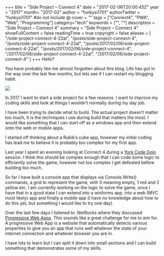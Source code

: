 +++
title = "Side Project – Connect 4"
date = "2017-02-06T20:00:45Z"
year = "2017"
month= "2017-02"
author = "funkysi1701"
authorTwitter = "funkysi1701" #do not include @
cover = ""
tags = ["Connect4", "PWA", "Web", "Programming"]
category="tech"
keywords = ["", ""]
description =  "Side Project – Connect 4"
summary = "Side Project – Connect 4"
showFullContent = false
readingTime = true
copyright = false
aliases = [
    "/side-project-connect-4-22al",
    "/posts/side-project-connect-4",
    "/posts/side-project-connect-4-22al",
    "/posts/2017/02/06/side-project-connect-4-22al",
    "/posts/2017/02/06/side-project-connect-4",
    "/2017/02/06/side-project-connect-4-22al",
    "/2017/02/06/side-project-connect-4"
]
+++
Hello?

You have probably like me almost forgotten about this blog. Life has got in the way over the last few months, but lets see if I can restart my blogging habit.

![](https://storageaccountblog9f5d.blob.core.windows.net/blazor/wp-content/uploads/2017/02/Connect4.png?w=639&ssl=1)

In 2017 I want to start a side project for a few reasons. I want to improve my coding skills and look at things I wouldn’t normally during my day job.

I have been trying to decide what to build. The actual project doesn’t matter too much, it is the techniques I use during build that matters the most. I would like something that I can start off as a windows app and then extend onto the web or mobile apps.

I started off thinking about a Rubik’s cube app, however my initial coding has lead me to believe it is probably too complex for my first app.

Last year I spent an evening looking at Connect 4 during a [York Code Dojo](https://yorkcodedojo.github.io/) session. I think this should be complex enough that I can code some logic to efficiently solve the game, however not too complex I get defeated before building too much.

So far I have built a console app that displays via Console.Write() commands, a grid to represent the game, with 0 meaning empty, 1 red and 2 yellow etc. I am currently working on the logic to solve the game, once I have that in a good state I can extend into a winforms app, into a web (MVC most likely) app and finally a mobile app (I have no knowledge about how to do this yet, but something I would like to try one day).

Over the last few days I listened to .NetRocks where they discussed [Progressive Web Apps](https://www.dotnetrocks.com/?show=1396). This sounds like a great challenge for me to aim for. A progressive Web App is a website that automatically detects various properties to give you an app that runs well whatever the state of your internet connection and whatever browser you are in.

I have lots to learn but I can split it down into small sections and I can build something that demonstrates some of my skills.